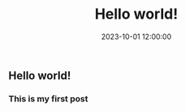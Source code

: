 ﻿---
title: "Hello world!"
date: 2023-10-01 12:00:00
tags: [test, hello]
---



## Hello world!

### This is my first post

